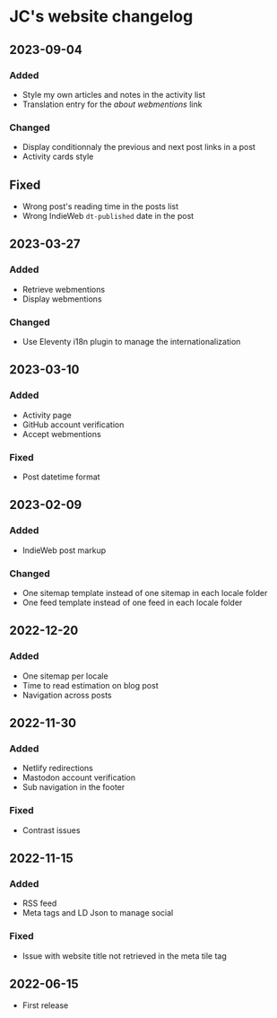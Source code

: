 # JC's website changelog

## 2023-09-04

### Added

- Style my own articles and notes in the activity list
- Translation entry for the _about webmentions_ link

### Changed

- Display conditionnaly the previous and next post links in a post
- Activity cards style

## Fixed

- Wrong post's reading time in the posts list
- Wrong IndieWeb `dt-published` date in the post

## 2023-03-27

### Added

- Retrieve webmentions
- Display webmentions

### Changed

- Use Eleventy i18n plugin to manage the internationalization

## 2023-03-10

### Added

- Activity page
- GitHub account verification
- Accept webmentions

### Fixed

- Post datetime format

## 2023-02-09

### Added

- IndieWeb post markup

### Changed

- One sitemap template instead of one sitemap in each locale folder
- One feed template instead of one feed in each locale folder

## 2022-12-20

### Added

- One sitemap per locale
- Time to read estimation on blog post
- Navigation across posts

## 2022-11-30

### Added

- Netlify redirections
- Mastodon account verification
- Sub navigation in the footer

### Fixed

- Contrast issues

## 2022-11-15

### Added

- RSS feed
- Meta tags and LD Json to manage social

### Fixed

- Issue with website title not retrieved in the meta tile tag

## 2022-06-15

- First release
